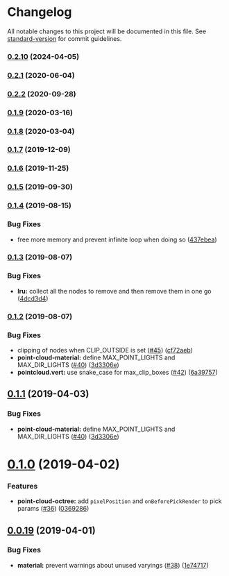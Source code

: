 # Changelog

All notable changes to this project will be documented in this file. See [standard-version](https://github.com/conventional-changelog/standard-version) for commit guidelines.

### [0.2.10](https://github.com/pnext/three-loader/compare/v0.2.5...v0.2.10) (2024-04-05)

### [0.2.1](https://github.com/pnext/three-loader/compare/v0.2.1-beta.1...v0.2.1) (2020-06-04)

### [0.2.2](https://github.com/pnext/three-loader/compare/v0.2.1...v0.2.2) (2020-09-28)

### [0.1.9](https://github.com/pnext/three-loader/compare/v0.1.8...v0.1.9) (2020-03-16)

### [0.1.8](https://github.com/pnext/three-loader/compare/v0.1.6...v0.1.8) (2020-03-04)

### [0.1.7](https://github.com/pnext/three-loader/compare/v0.1.6...v0.1.7) (2019-12-09)

### [0.1.6](https://github.com/pnext/three-loader/compare/v0.1.5...v0.1.6) (2019-11-25)

### [0.1.5](https://github.com/pnext/three-loader/compare/v0.1.4...v0.1.5) (2019-09-30)

### [0.1.4](https://github.com/pnext/three-loader/compare/v0.1.3...v0.1.4) (2019-08-15)


### Bug Fixes

* free more memory and prevent infinite loop when doing so ([437ebea](https://github.com/pnext/three-loader/commit/437ebea))

### [0.1.3](https://github.com/pnext/three-loader/compare/v0.1.2...v0.1.3) (2019-08-07)


### Bug Fixes

* **lru:** collect all the nodes to remove and then remove them in one go ([4dcd3d4](https://github.com/pnext/three-loader/commit/4dcd3d4))

### [0.1.2](https://github.com/pnext/three-loader/compare/v0.1.0...v0.1.2) (2019-08-07)


### Bug Fixes

* clipping of nodes when CLIP_OUTSIDE is set ([#45](https://github.com/pnext/three-loader/issues/45)) ([cf72aeb](https://github.com/pnext/three-loader/commit/cf72aeb))
* **point-cloud-material:** define MAX_POINT_LIGHTS and MAX_DIR_LIGHTS ([#40](https://github.com/pnext/three-loader/issues/40)) ([3d3306e](https://github.com/pnext/three-loader/commit/3d3306e))
* **pointcloud.vert:** use snake_case for max_clip_boxes ([#42](https://github.com/pnext/three-loader/issues/42)) ([6a39757](https://github.com/pnext/three-loader/commit/6a39757))

## [0.1.1](https://github.com/pnext/three-loader/compare/v0.1.0...v0.1.1) (2019-04-03)


### Bug Fixes

* **point-cloud-material:** define MAX_POINT_LIGHTS and MAX_DIR_LIGHTS ([#40](https://github.com/pnext/three-loader/issues/40)) ([3d3306e](https://github.com/pnext/three-loader/commit/3d3306e))



# [0.1.0](https://github.com/pnext/three-loader/compare/v0.0.19...v0.1.0) (2019-04-02)


### Features

* **point-cloud-octree:** add `pixelPosition` and `onBeforePickRender` to pick params ([#36](https://github.com/pnext/three-loader/issues/36)) ([0369286](https://github.com/pnext/three-loader/commit/0369286))



## [0.0.19](https://github.com/pnext/three-loader/compare/v0.0.18...v0.0.19) (2019-04-01)


### Bug Fixes

* **material:** prevent warnings about unused varyings ([#38](https://github.com/pnext/three-loader/issues/38)) ([1e74717](https://github.com/pnext/three-loader/commit/1e74717))
